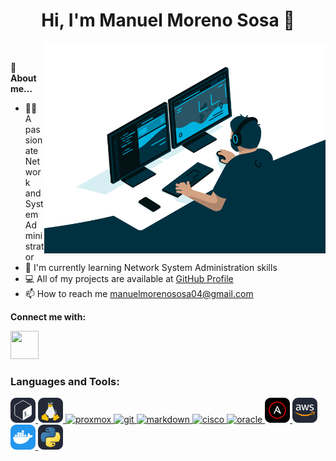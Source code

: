 <!--  COMENTARIO  -->

<h1 align="center">Hi, I'm Manuel Moreno Sosa 👋</h1>
<p align="left">
  <img src="/img/administrator.gif" alt="image" width="450" align="right">
</p>

<br>

 **💬 About me...**
  - 🙋‍♂️ A passionate Network and System Administrator
  - 🌱 I'm currently learning Network System Administration skills
  - 💻 All of my projects are available at [GitHub Profile](https://github.com/Manuelms04)
  - 📫 How to reach me manuelmorenososa04@gmail.com

 **Connect me with:**

<a href="https://www.linkedin.com/in/manuel-moreno-sosa-46a2b0334/">
  <img src="https://upload.wikimedia.org/wikipedia/commons/c/ca/LinkedIn_logo_initials.png" width="45" height="45"/>
</a>

<br>

<h3 align="left">Languages and Tools:</h3>
<p align="left"> 

<a href="https://www.gnu.org/software/bash/" target="_blank" rel="noreferrer">
<img src="https://raw.githubusercontent.com/tandpfun/skill-icons/65dea6c4eaca7da319e552c09f4cf5a9a8dab2c8/icons/Bash-Dark.svg" alt="linux" width="40" height="40"/> </a> 

<a href="https://www.linux.org/" target="_blank" rel="noreferrer">
<img src="https://github.com/tandpfun/skill-icons/raw/main/icons/Linux-Dark.svg" alt="linux" width="40" height="40"/> </a> 

<a href="https://www.proxmox.com/" target="_blank" rel="noreferrer">
<img src="https://2fasvg.github.io/assets/img/logo/proxmox.com/proxmox.com.svg" alt="proxmox" width="40" height="40"/> </a>

<a href="https://git-scm.com/" target="_blank" rel="noreferrer">
<img src="https://www.vectorlogo.zone/logos/git-scm/git-scm-icon.svg" alt="git" width="40" height="40"/> </a> 

<a href="https://markdown.es/" target="_blank" rel="noreferrer">
<img src="https://upload.wikimedia.org/wikipedia/commons/4/48/Markdown-mark.svg" alt="markdown" width="40" height="40"/> </a>


<a href="https://www.cisco.com/" target="_blank" rel="noreferrer">
<img src="https://upload.wikimedia.org/wikipedia/commons/6/64/Cisco_logo.svg" alt="cisco" width="60" height="35"/> </a> 

<a href="https://www.oracle.com/" target="_blank" rel="noreferrer">
<img src="https://upload.wikimedia.org/wikipedia/commons/5/50/Oracle_logo.svg" alt="oracle" width="40" height="40"/> </a> 

<a href="https://www.redhat.com/en/ansible-collaborative" target="_blank" rel="noreferrer">
<img src="https://raw.githubusercontent.com/tandpfun/skill-icons/65dea6c4eaca7da319e552c09f4cf5a9a8dab2c8/icons/Ansible.svg" alt="aws" width="40" height="40"/> </a> 



<a href="https://aws.amazon.com" target="_blank" rel="noreferrer">
<img src="https://github.com/tandpfun/skill-icons/raw/main/icons/AWS-Dark.svg" alt="aws" width="40" height="40"/> </a> 


<a href="" target="_blank" rel="noreferrer">
<img src="https://github.com/tandpfun/skill-icons/raw/main/icons/Docker.svg" alt="aws" width="40" height="40"/> </a> 


<a href="" target="_blank" rel="noreferrer">
<img src="https://raw.githubusercontent.com/tandpfun/skill-icons/65dea6c4eaca7da319e552c09f4cf5a9a8dab2c8/icons/Python-Dark.svg" alt="aws" width="40" height="40"/> </a> 




<!--
<a href="https://aws.amazon.com" target="_blank" rel="noreferrer">
<img src="https://raw.githubusercontent.com/devicons/devicon/master/icons/amazonwebservices/amazonwebservices-original-wordmark.svg" alt="aws" width="40" height="40"/> </a> 

<a href="https://www.docker.com/" target="_blank" rel="noreferrer">
<img src="https://raw.githubusercontent.com/devicons/devicon/master/icons/docker/docker-original-wordmark.svg" alt="docker" width="40" height="40"/> </a> 

<a href="https://kubernetes.io" target="_blank" rel="noreferrer">
<img src="https://www.vectorlogo.zone/logos/kubernetes/kubernetes-icon.svg" alt="kubernetes" width="40" height="40"/> </a> 

<a href="https://www.nginx.com" target="_blank" rel="noreferrer">
<img src="https://raw.githubusercontent.com/devicons/devicon/master/icons/nginx/nginx-original.svg" alt="nginx" width="40" height="40"/> </a> </p>








